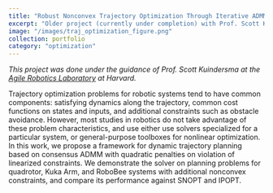```yaml
---
title: "Robust Nonconvex Trajectory Optimization Through Iterative ADMM"
excerpt: "Older project (currently under completion) with Prof. Scott Kuindersma of the Harvard Agile Robotics Laboratory."
image: "/images/traj_optimization_figure.png"
collection: portfolio
category: "optimization"
---
```


*This project was done under the guidance of Prof. Scott Kuindersma at the [Agile Robotics Laboratory](https://agile.seas.harvard.edu/) at Harvard.*

Trajectory optimization problems for robotic systems tend to have common components: satisfying dynamics along the trajectory, common cost functions on states and inputs, and additional constraints such as obstacle avoidance. However, most studies in robotics do not take advantage of these problem characteristics, and use either use solvers specialized for a particular system, or general-purpose toolboxes for nonlinear optimization. In this work, we propose a framework for dynamic trajectory planning based on consensus ADMM with quadratic penalties on violation of linearized constraints. We demonstrate the solver on planning problems for quadrotor, Kuka Arm, and RoboBee systems with additional nonconvex constraints, and compare its performance against SNOPT and IPOPT.  
